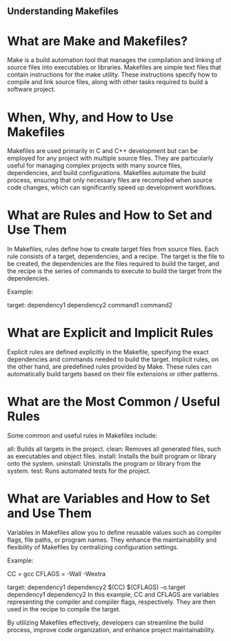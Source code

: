 ## Understanding Makefiles

# What are Make and Makefiles?

Make is a build automation tool that manages the compilation and linking of source files into executables or libraries. Makefiles are simple text files that contain instructions for the make utility. These instructions specify how to compile and link source files, along with other tasks required to build a software project.

# When, Why, and How to Use Makefiles

Makefiles are used primarily in C and C++ development but can be employed for any project with multiple source files. They are particularly useful for managing complex projects with many source files, dependencies, and build configurations. Makefiles automate the build process, ensuring that only necessary files are recompiled when source code changes, which can significantly speed up development workflows.

# What are Rules and How to Set and Use Them

In Makefiles, rules define how to create target files from source files. Each rule consists of a target, dependencies, and a recipe. The target is the file to be created, the dependencies are the files required to build the target, and the recipe is the series of commands to execute to build the target from the dependencies.

Example:

target: dependency1 dependency2
    command1
    command2

# What are Explicit and Implicit Rules

Explicit rules are defined explicitly in the Makefile, specifying the exact dependencies and commands needed to build the target. Implicit rules, on the other hand, are predefined rules provided by Make. These rules can automatically build targets based on their file extensions or other patterns.

# What are the Most Common / Useful Rules

Some common and useful rules in Makefiles include:

all: Builds all targets in the project.
clean: Removes all generated files, such as executables and object files.
install: Installs the built program or library onto the system.
uninstall: Uninstalls the program or library from the system.
test: Runs automated tests for the project.

# What are Variables and How to Set and Use Them

Variables in Makefiles allow you to define reusable values such as compiler flags, file paths, or program names. They enhance the maintainability and flexibility of Makefiles by centralizing configuration settings.

Example:

CC = gcc
CFLAGS = -Wall -Wextra

target: dependency1 dependency2
    $(CC) $(CFLAGS) -o target dependency1 dependency2
In this example, CC and CFLAGS are variables representing the compiler and compiler flags, respectively. They are then used in the recipe to compile the target.

By utilizing Makefiles effectively, developers can streamline the build process, improve code organization, and enhance project maintainability.

